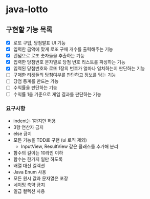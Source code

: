 # java-lotto

## 구현할 기능 목록

* [X]  로또 구입, 당첨발표 UI 기능
* [X]  입력한 금액에 맞게 로또 구매 개수를 출력해주는 기능
* [X]  랜덤으로 로또 숫자들을 추출하는 기능
* [X]  입력한 당첨번호 문자열로 당첨 번호 리스트를 파싱하는 기능
* [X]  입력된 당첨번호와 로또 1장의 번호가 얼마나 일치하는지 판단하는 기능
* [ ]  구매한 티켓들의 당첨여부를 판단하고 정보를 담는 기능
* [ ]  당첨 통계를 만드는 기능
* [ ]  수익률을 판단하는 기능
* [ ]  수익률 1을 기준으로 게임 결과를 판단하는 기능

### 요구사항

- indent는 1까지만 허용
- 3항 연산자 금지
- else 금지
- 모든 기능을 TDD로 구현 (ui 로직 제외)
  - InputView, ResultView 같은 클래스를 추가해 분리
- 함수의 길이는 10라인 이하
- 함수는 한가지 일만 하도록
- 배열 대신 컬렉션
- Java Enum 사용
- 모든 원시 값과 문자열은 포장
- 네이밍 축약 금지
- 일급 컬렉션 사용
